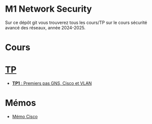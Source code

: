 # M1 Network Security

Sur ce dépôt git vous trouverez tous les cours/TP sur le cours sécurité avancé des réseaux, année 2024-2025.

# Cours

# [TP](./tp/README.md)

- [**TP1** : Premiers pas GNS, Cisco et VLAN](./tp/1/README.md)

# Mémos

- [Mémo Cisco](./cours/memo/cisco.md)
